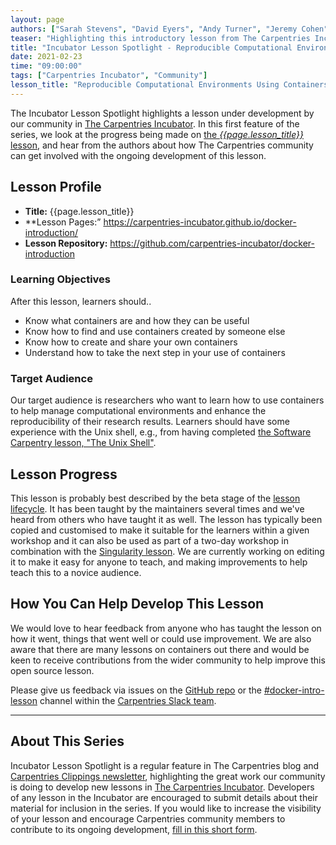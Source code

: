 ```yaml
---
layout: page
authors: ["Sarah Stevens", "David Eyers", "Andy Turner", "Jeremy Cohen", "Christina Koch"]
teaser: "Highlighting this introductory lesson from The Carpentries Incubator, on containerised computing with Docker."
title: "Incubator Lesson Spotlight - Reproducible Computational Environments Using Containers: Introduction to Docker"
date: 2021-02-23
time: "09:00:00"
tags: ["Carpentries Incubator", "Community"]
lesson_title: "Reproducible Computational Environments Using Containers: Introduction to Docker"
---
```


The Incubator Lesson Spotlight highlights a lesson under development by our community in [The Carpentries Incubator][incubator]. In this first feature of the series, we look at the progress being made on [the _{{page.lesson_title}}_ lesson][lesson-pages], and hear from the authors about how The Carpentries community can get involved with the ongoing development of this lesson.

## Lesson Profile

- **Title:** {{page.lesson_title}}
- **Lesson Pages:” https://carpentries-incubator.github.io/docker-introduction/
- **Lesson Repository:** https://github.com/carpentries-incubator/docker-introduction

### Learning Objectives

After this lesson, learners should..

- Know what containers are and how they can be useful
- Know how to find and use containers created by someone else
- Know how to create and share your own containers
- Understand how to take the next step in your use of containers

### Target Audience

Our target audience is researchers who want to learn how to use containers to help manage computational environments and enhance the reproducibility of their research results. Learners should have some experience with the Unix shell, e.g., from having completed [the Software Carpentry lesson, "The Unix Shell"](https://swcarpentry.github.io/shell-novice/).

## Lesson Progress

This lesson is probably best described by the beta stage of the [lesson lifecycle](https://cdh.carpentries.org/the-lesson-life-cycle.html). It has been taught by the maintainers several times and we've heard from others who have taught it as well. The lesson has typically been copied and customised to make it suitable for the learners within a given workshop and it can also be used as part of a two-day workshop in combination with the [Singularity lesson](https://carpentries-incubator.github.io/singularity-introduction/index.html). We are currently working on editing it to make it easy for anyone to teach, and making improvements to help teach this to a novice audience.

## How You Can Help Develop This Lesson

We would love to hear feedback from anyone who has taught the lesson on how it went, things that went well or could use improvement. We are also aware that there are many lessons on containers out there and would be keen to receive contributions from the wider community to help improve this open source lesson.

Please give us feedback via issues on the [GitHub repo](https://github.com/carpentries-incubator/docker-introduction) or the [#docker-intro-lesson](https://swcarpentry.slack.com/archives/C017U0XAB7F) channel within the [Carpentries Slack team](swcarpentry.slack.com).

------

## About This Series

Incubator Lesson Spotlight is a regular feature in The Carpentries blog and [Carpentries Clippings newsletter][newsletter], highlighting the great work our community is doing to develop new lessons in [The Carpentries Incubator][incubator]. Developers of any lesson in the Incubator are encouraged to submit details about their material for inclusion in the series. If you would like to increase the visibility of your lesson and encourage Carpentries community members to contribute to its ongoing development, [fill in this short form][ils-form].

<!-- link references -->
[ils-form]: https://forms.gle/cCuLATAEomfdFejs9
[incubator]: https://github.com/carpentries-incubator/
[lesson-pages]: https://carpentries-incubator.github.io/docker-introduction/
[newsletter]: https://carpentries.org/newsletter/
